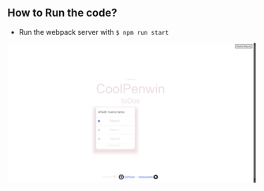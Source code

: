 
## How to Run the code?

- Run the webpack server with `$ npm run start`


![Preview](<src/img/Visual toDD0s.gif>)